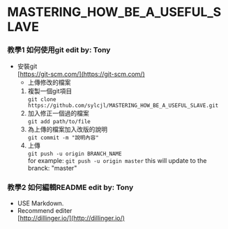 # MASTERING_HOW_BE_A_USEFUL_SLAVE

### 教學1  如何使用git   edit by: Tony
 - 安裝git   
	[https://git-scm.com/](https://git-scm.com/)  
	 - 上傳修改的檔案   
	 1. 複製一個git項目   
	```git clone https://github.com/sylcjl/MASTERING_HOW_BE_A_USEFUL_SLAVE.git```
	 2. 加入修正一個過的檔案   
	```git add path/to/file```
	 3. 為上傳的檔案加入改版的說明   
	```git commit -m "說明內容"```
	 4. 上傳   
	```git push -u origin BRANCH_NAME```   
	for example:   ```git push -u origin master``` this will update to the branck: "master"   
	
### 教學2  如何編輯README   edit by: Tony
 - USE Markdown.   
 - Recommend editer   
	[http://dillinger.io/](http://dillinger.io/)